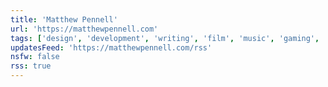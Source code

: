 ```yaml
---
title: 'Matthew Pennell'
url: 'https://matthewpennell.com'
tags: ['design', 'development', 'writing', 'film', 'music', 'gaming', 'blog']
updatesFeed: 'https://matthewpennell.com/rss'
nsfw: false
rss: true
---
```

